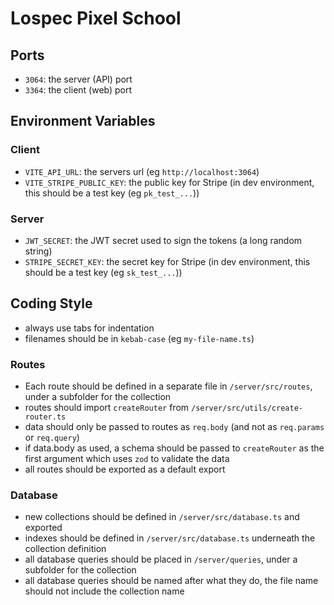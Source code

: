 # Lospec Pixel School



## Ports

- `3064`: the server (API) port
- `3364`: the client (web) port

## Environment Variables

### Client

- `VITE_API_URL`: the servers url (eg `http://localhost:3064`)
- `VITE_STRIPE_PUBLIC_KEY`: the public key for Stripe (in dev environment, this should be a test key (eg `pk_test_...`))

### Server

- `JWT_SECRET`: the JWT secret used to sign the tokens (a long random string)
- `STRIPE_SECRET_KEY`: the secret key for Stripe (in dev environment, this should be a test key (eg `sk_test_...`))

## Coding Style

- always use tabs for indentation
- filenames should be in `kebab-case` (eg `my-file-name.ts`)

### Routes

- Each route should be defined in a separate file in `/server/src/routes`, under a subfolder for the collection
- routes should import `createRouter` from `/server/src/utils/create-router.ts`
- data should only be passed to routes as `req.body` (and not as `req.params` or `req.query`)
- if data.body as used, a schema should be passed to `createRouter` as the first argument which uses `zod` to validate the data
- all routes should be exported as a default export

### Database
- new collections should be defined in `/server/src/database.ts` and exported
- indexes should be defined in `/server/src/database.ts` underneath the collection definition
- all database queries should be placed in `/server/queries`, under a subfolder for the collection
- all database queries should be named after what they do, the file name should not include the collection name